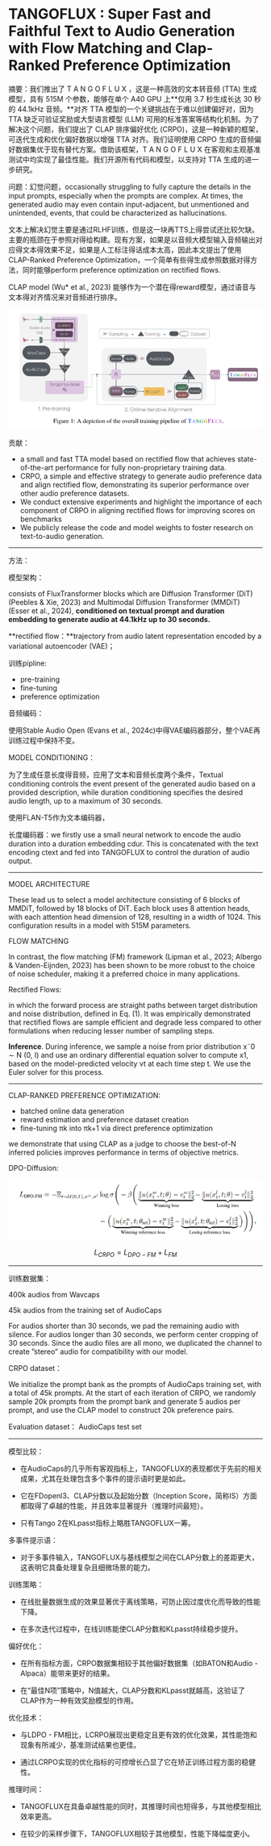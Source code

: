 # TANGOFLUX : Super Fast and Faithful Text to Audio Generation with Flow Matching and Clap-Ranked Preference Optimization

摘要：我们推出了 T A N G O F L U X ，这是一种高效的文本转音频 (TTA) 生成模型，具有 515M 个参数，能够在单个 A40 GPU 上**仅用 3.7 秒生成长达 30 秒的 44.1kHz 音频。**对齐 TTA 模型的一个关键挑战在于难以创建偏好对，因为 TTA 缺乏可验证奖励或大型语言模型 (LLM) 可用的标准答案等结构化机制。为了解决这个问题，我们提出了 CLAP 排序偏好优化 (CRPO)，这是一种新颖的框架，可迭代生成和优化偏好数据以增强 TTA 对齐。我们证明使用 CRPO 生成的音频偏好数据集优于现有替代方案。借助该框架，T A N G O F L U X 在客观和主观基准测试中均实现了最佳性能。我们开源所有代码和模型，以支持对 TTA 生成的进一步研究。

问题：幻觉问题，occasionally struggling to fully capture the details in the input prompts, especially when the prompts are complex. At times, the generated audio may even contain input-adjacent, but unmentioned and unintended, events, that could be characterized as hallucinations.

文本上解决幻觉主要是通过RLHF训练，但是这一块再TTS上得尝试还比较欠缺。主要的瓶颈在于参照对得给构建。现有方案，如果是以音频大模型输入音频输出对应得文本得效果不足，如果是人工标注得话成本太高，因此本文提出了使用CLAP-Ranked Preference Optimization，一个简单有些得生成参照数据对得方法，同时能够perform preference optimization on rectified flows.

CLAP model (Wu\* et al., 2023) 能够作为一个潜在得reward模型，通过语音与文本得对齐情况来对音频进行排序。

![image.png](assets/TANGFLUX_overview.png)

贡献：

* a small and fast TTA model based on rectified flow that achieves state-of-the-art performance for fully non-proprietary training data.
* CRPO, a simple and effective strategy to generate audio preference data and align rectified flow, demonstrating its superior performance over other audio preference datasets.
* We conduct extensive experiments and highlight the importance of each component of CRPO in aligning rectified flows for improving scores on benchmarks
* We publicly release the code and model weights to foster research on text-to-audio generation.

---

方法：

模型架构：

consists of FluxTransformer blocks which are Diffusion Transformer (DiT) (Peebles & Xie, 2023) and Multimodal Diffusion Transformer (MMDiT) (Esser et al., 2024), **conditioned on textual prompt and duration embedding to generate audio at 44.1kHz up to 30 seconds.**

**rectified flow：**trajectory from audio latent representation encoded by a variational autoencoder (VAE)；

训练pipline:

* pre-training
* fine-tuning
* preference optimization

音频编码：

使用Stable Audio Open (Evans et al., 2024c)中得VAE编码器部分，整个VAE再训练过程中保持不变。

MODEL CONDITIONING：

为了生成任意长度得音频，应用了文本和音频长度两个条件，Textual conditioning controls the event present of the generated audio based on a provided description, while duration conditioning specifies the desired audio length, up to a maximum of 30 seconds.

使用FLAN-T5作为文本编码器，

长度编码器：we firstly use a small neural network to encode the audio duration into a duration embedding cdur. This is concatenated with the text encoding ctext and fed into TANGOFLUX to control the duration of audio output.

---

MODEL ARCHITECTURE

These lead us to select a model architecture consisting of 6 blocks of MMDiT, followed by 18 blocks of DiT. Each block uses 8 attention heads, with each attention head dimension of 128, resulting in a width of 1024. This configuration results in a model with 515M parameters.

FLOW MATCHING

In contrast, the flow matching (FM) framework (Lipman et al., 2023; Albergo & Vanden-Eijnden, 2023) has been shown to be more robust to the choice of noise scheduler, making it a preferred choice in many applications.

Rectified Flows:

in which the forward process are straight paths between target distribution and noise distribution, defined in Eq. (1). It was empirically demonstrated that rectified flows are sample efficient and degrade less compared to other formulations when reducing lesser number of sampling steps.

**Inference**. During inference, we sample a noise from prior distribution x˜0 ∼ N (0, I) and use an ordinary differential equation solver to compute x1, based on the model-predicted velocity vt at each time step t. We use the Euler solver for this process.

---

CLAP-RANKED PREFERENCE OPTIMIZATION:

* batched online data generation
* reward estimation and preference dataset creation
* fine-tuning πk into πk+1 via direct preference optimization

we demonstrate that using CLAP as a judge to choose the best-of-N inferred policies improves performance in terms of objective metrics.

DPO-Diffusion:

![image.png](assets/dpo_fm.png)

$$
L_{CRPO} = L_{DPO-FM} + L_{FM}
$$

---

训练数据集：

400k audios from Wavcaps

45k audios from the training set of AudioCaps

For audios shorter than 30 seconds, we pad the remaining audio with silence. For audios longer than 30 seconds, we perform center cropping of 30 seconds. Since the audio files are all mono, we duplicated the channel to create ”stereo” audio for compatibility with our model.

CRPO dataset：

We initialize the prompt bank as the prompts of AudioCaps training set, with a total of 45k prompts. At the start of each iteration of CRPO, we randomly sample 20k prompts from the prompt bank and generate 5 audios per prompt, and use the CLAP model to construct 20k preference pairs.

Evaluation dataset： AudioCaps test set

---



模型比较：

- 在AudioCaps的几乎所有客观指标上，TANGOFLUX的表现都优于先前的相关成果，尤其在处理包含多个事件的提示语时更是如此。

- 它在FDopenl3、CLAP分数以及起始分数（Inception Score，简称IS）方面都取得了卓越的性能，并且效率显著提升（推理时间最短）。

- 只有Tango 2在KLpasst指标上略胜TANGOFLUX一筹。

多事件提示语：

- 对于多事件输入，TANGOFLUX与基线模型之间在CLAP分数上的差距更大，这表明它具备处理复杂且细微场景的能力。

训练策略：

- 在线批量数据生成的效果显著优于离线策略，可防止因过度优化而导致的性能下降。

- 在多次迭代过程中，在线训练能使CLAP分数和KLpasst持续稳步提升。

偏好优化：

- 在所有指标方面，CRPO数据集相较于其他偏好数据集（如BATON和Audio - Alpaca）能带来更好的结果。

- 在“最佳N项”策略中，N值越大，CLAP分数和KLpasst就越高，这验证了CLAP作为一种有效奖励模型的作用。

优化技术：

- 与LDPO - FM相比，LCRPO展现出更稳定且更有效的优化效果，其性能饱和现象有所减少，基准测试结果也更佳。

- 通过LCRPO实现的优化指标的可控增长凸显了它在矫正训练过程方面的稳健性。

推理时间：

- TANGOFLUX在具备卓越性能的同时，其推理时间也短得多，与其他模型相比效率更高。

- 在较少的采样步骤下，TANGOFLUX相较于其他模型，性能下降幅度更小。
